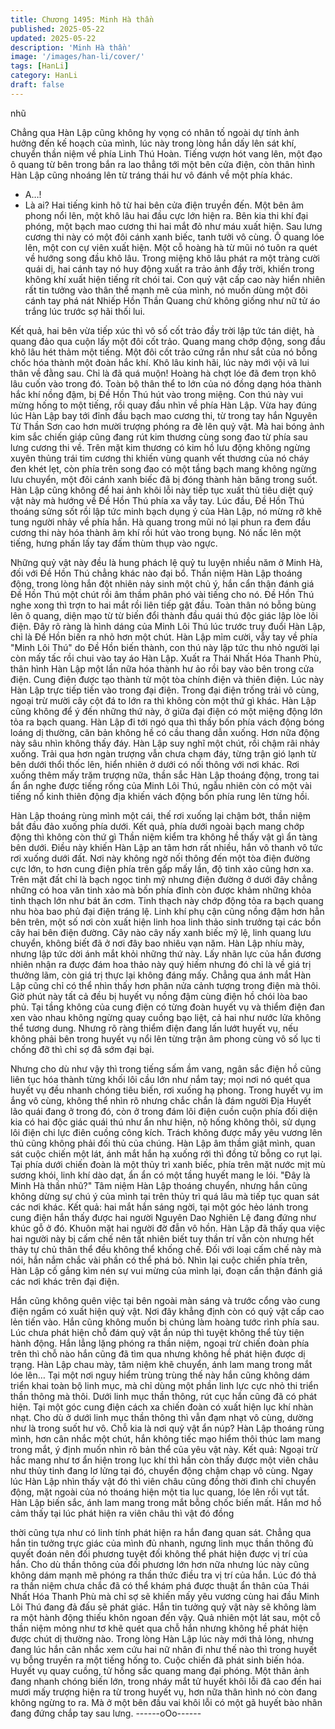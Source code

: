 ```yaml
---
title: Chương 1495: Minh Hà thần
published: 2025-05-22
updated: 2025-05-22
description: 'Minh Hà thần'
image: '/images/han-li/cover/'
tags: [HanLi]
category: HanLi
draft: false
---
```


nhũ

Chẳng qua Hàn Lập cũng không hy vọng có nhân tố ngoài dự tính
ảnh hưởng đến kế hoạch của mình, lúc này trong lòng hắn dấy
lên sát khí, chuyển thần niệm về phía Linh Thú Hoàn.
Tiếng vượn hót vang lên, một đạo ô quang từ bên trong bắn ra lao
thẳng tới một bên cửa điện, còn thân hình Hàn Lập cũng nhoáng
lên từ tráng thái hư vô đánh về một phía khác.
- A…!
- Là ai?
Hai tiếng kinh hô từ hai bên cửa điện truyền đến.
Một bên âm phong nổi lên, một khô lâu hai đầu cực lớn hiện ra.
Bên kia thi khí đại phóng, một bạch mao cương thi hai mắt đỏ
như máu xuất hiện. Sau lưng cương thi này có một đôi cánh xanh
biếc, tanh tưởi vô cùng.
Ô quang lóe lên, một con cự viên xuất hiện. Một cỗ hoàng hà từ
mũi nó tuôn ra quét về hướng song đầu khô lâu.
Trong miệng khô lâu phát ra một tràng cười quái dị, hai cánh tay
nó huy động xuất ra trảo ảnh đầy trời, khiến trong không khí xuất
hiện tiếng rít chói tai.
Con quỷ vật cấp cao này hiển nhiên rất tin tưởng vào thân thể
mạnh mẽ của mình, nó muốn dùng một đôi cánh tay phá nát
Nhiếp Hồn Thần Quang chứ không giống như nữ tử áo trắng lúc
trước sợ hãi thối lui.

Kết quả, hai bên vừa tiếp xúc thì vô số cốt trảo đầy trời lập tức tán
diệt, hà quang đảo qua cuộn lấy một đôi cốt trảo.
Quang mang chớp động, song đầu khô lâu hét thảm một tiếng.
Một đôi cốt trảo cứng rắn như sắt của nó bỗng chốc hóa thành
một đoàn hắc khí.
Khô lâu kinh hãi, lúc này mới vội vã lui thân về đằng sau. Chỉ là
đã quá muộn!
Hoàng hà chợt lóe đã đem trọn khô lâu cuốn vào trong đó.
Toàn bộ thân thể to lớn của nó đồng dạng hóa thành hắc khí nồng
đậm, bị Đề Hồn Thú hút vào trong miệng.
Con thú này vui mừng hống to một tiếng, rồi quay đầu nhìn về
phía Hàn Lập.
Vừa hay đúng lúc Hàn Lập bay tới đỉnh đầu bạch mao cương thi,
từ trong tay hắn Nguyên Từ Thần Sơn cao hơn mười trượng
phóng ra đè lên quỷ vật.
Mà hai bóng ảnh kim sắc chiến giáp cũng đang rút kim thương
cùng song đao từ phía sau lưng cương thi về. Trên mặt kim
thương có kim hồ lưu động không ngừng xuyên thủng trái tim
cương thi khiến vùng quanh vết thương của nó cháy đen khét lẹt,
còn phía trên song đao có một tầng bạch mang không ngừng lưu
chuyển, một đôi cánh xanh biếc đã bị đóng thành hàn băng trong
suốt.
Hàn Lập cũng không để hai ảnh khôi lỗi này tiếp tục xuất thủ tiêu
diệt quỷ vật này mà hướng về Đề Hồn Thú phía xa vẫy tay.
Lúc đầu, Đề Hồn Thú thoáng sửng sốt rồi lập tức minh bạch dụng
ý của Hàn Lập, nó mừng rỡ khẽ tung người nhảy về phía hắn.
Hà quang trong mũi nó lại phun ra đem đầu cương thi này hóa
thành âm khí rồi hút vào trong bụng. Nó nấc lên một tiếng, hưng
phấn lấy tay đấm thùm thụp vào ngực.

Những quỷ vật này đều là hung phách lệ quỷ tu luyện nhiều năm
ở Minh Hà, đối với Đề Hồn Thú chẳng khác nào đại bổ. Thần
niệm Hàn Lập thoáng động, trong lòng hắn đột nhiên nảy sinh một
chủ ý, hắn cẩn thận đánh giá Đề Hồn Thú một chút rồi âm thầm
phân phó vài tiếng cho nó.
Đề Hồn Thú nghe xong thì trợn to hai mắt rồi liên tiếp gật đầu.
Toàn thân nó bỗng bùng lên ô quang, diện mạo từ từ biến đổi
thành đầu quái thú độc giác lập lòe lôi điện.
Đây rõ ràng là hình dáng của Minh Lôi Thú lúc trước truy đuổi
Hàn Lập, chỉ là Đề Hồn biến ra nhỏ hơn một chút. Hàn Lập mỉm
cười, vẫy tay về phía "Minh Lôi Thú" do Đề Hồn biến thành, con
thú này lập tức thu nhỏ người lại còn mấy tấc rồi chui vào tay áo
Hàn Lập.
Xuất ra Thái Nhất Hóa Thanh Phù, thân hình Hàn Lập một lần
nữa hóa thành hư ảo rồi bay vào bên trong cửa điện.
Cung điện được tạo thành từ một tòa chính điện và thiên điện.
Lúc này Hàn Lập trực tiếp tiến vào trong đại điện.
Trong đại điện trống trải vô cùng, ngoại trừ mười cây cột đá to lớn
ra thì không còn một thứ gì khác.
Hàn Lập cũng không để ý đến những thứ này, ở giữa đại điện có
một miệng động lớn tỏa ra bạch quang. Hàn Lập đi tới ngó qua thì
thấy bốn phía vách động bóng loáng dị thường, căn bản không hề
có cầu thang dẫn xuống. Hơn nữa động này sâu nhìn không thấy
đáy.
Hàn Lập suy nghĩ một chút, rồi chậm rãi nhảy xuống. Trải qua
hơn ngàn trượng vẫn chưa chạm đáy, từng trận gió lạnh từ bên
dưới thổi thốc lên, hiển nhiên ở dưới có nối thông với nơi khác.
Rơi xuống thêm mấy trăm trượng nữa, thần sắc Hàn Lập thoáng
động, trong tai ẩn ẩn nghe được tiếng rống của Minh Lôi Thú,
ngẫu nhiên còn có một vài tiếng nổ kinh thiên động địa khiến vách
động bốn phía rung lên từng hồi.

Hàn Lập thoáng rùng mình một cái, thế rơi xuống lại chậm bớt,
thần niệm bắt đầu đảo xuống phía dưới.
Kết quả, phía dưới ngoài bạch mang chớp động thì không còn
thứ gì
Thần niệm kiểm tra không hề thấy vật gì ẩn tàng bên dưới.
Điều này khiến Hàn Lập an tâm hơn rất nhiều, hắn vô thanh vô
tức rơi xuống dưới đất. Nơi này không ngờ nối thông đến một tòa
điện đường cực lớn, to hơn cung điện phía trên gấp mấy lần, độ
tinh xảo cũng hơn xa. Trên mặt đất chỉ là bạch ngọc tinh mỹ
nhưng điện đường ở dưới đây chẳng những có hoa văn tinh xảo
mà bốn phía đỉnh còn được khảm những khỏa tinh thạch lớn như
bát ăn cơm. Tinh thạch này chớp động tỏa ra bạch quang nhu
hòa bao phủ đại điện tráng lệ. Linh khí phụ cận cũng nồng đậm
hơn hẳn bên trên, một số nơi còn xuất hiện linh hoa linh thảo sinh
trưởng tại các bồn cây hai bên điện đường. Cây nào cây nấy
xanh biếc mỹ lệ, linh quang lưu chuyển, không biết đã ở nơi đây
bao nhiêu vạn năm.
Hàn Lập nhíu mày, nhưng lập tức dời ánh mắt khỏi những thứ
này.
Lấy nhãn lực của hắn đương nhiên nhận ra được đám hoa thảo
này quý hiếm nhưng đó chỉ là về giá trị thưởng lãm, còn giá trị
thực lại không đáng mấy.
Chẳng qua ánh mắt Hàn Lập cũng chỉ có thể nhìn thấy hơn phân
nửa cảnh tượng trong điện mà thôi. Giờ phút này tất cả đều bị
huyết vụ nồng đậm cùng điện hồ chói lòa bao phủ.
Tại tầng không của cung điện có từng đoàn huyết vụ và thiểm
điện đan xen vào nhau không ngừng quay cuồng bạo liệt, cả hai
như nước lửa không thể tương dung. Nhưng rõ ràng thiểm điện
đang lấn lướt huyết vụ, nếu không phải bên trong huyết vụ nổi lên
từng trận âm phong cùng vô số lục ti chống đỡ thì chỉ sợ đã sớm
đại bại.

Nhưng cho dù như vậy thì trong tiếng sấm ầm vang, ngân sắc
điện hồ cũng liên tục hóa thành từng khối lôi cầu lớn như nắm
tay; mọi nơi nó quét qua huyết vụ đều nhanh chóng tiêu biến, rơi
xuống hạ phong.
Trong huyết vụ im ắng vô cùng, không thể nhìn rõ nhưng chắc
chắn là đám người Địa Huyết lão quái đang ở trong đó, còn ở
trong đám lôi điện cuồn cuộn phía đối diện kia có hai độc giác
quái thú như ẩn như hiện, nộ hống không thôi, sử dụng lôi điện
chi lực điên cuồng công kích.
Trách không được mấy yêu vương lên thủ cũng không phải đối
thủ của chúng.
Hàn Lập âm thầm giật mình, quan sát cuộc chiến một lát, ánh mắt
hắn hạ xuống rới thì đồng tử bỗng co rụt lại.
Tại phía dưới chiến đoàn là một thủy trì xanh biếc, phía trên mặt
nước mịt mù sương khói, linh khí dào dạt, ẩn ẩn có một tầng
huyết mang le lói.
"Đây là Minh Hà thần nhũ?" Tâm niệm Hàn Lập thoáng chuyển,
nhưng hắn cũng không dừng sự chú ý của mình tại trên thủy trì
quá lâu mà tiếp tục quan sát các nơi khác.
Kết quả: hai mắt hắn sáng ngời, tại một góc hẻo lánh trong cung
điện hắn thấy được hai người Nguyên Dao Nghiên Lệ đang đứng
như khúc gỗ ở đó.
Khuôn mặt hai người đờ đẫn vô hồn.
Hàn Lập đã thấy qua việc hai người này bị cấm chế nên tất nhiên
biết tuy thần trí vẫn còn nhưng hết thảy tự chủ thân thể đều không
thể khống chế. Đối với loại cấm chế này mà nói, hắn nắm chắc
vài phần có thể phá bỏ.
Nhìn lại cuộc chiến phía trên, Hàn Lập cố gắng kìm nén sự vui
mừng của mình lại, đoạn cẩn thận đánh giá các nơi khác trên đại
điện.

Hắn cũng không quên việc tại bên ngoài màn sáng và trước cổng
vào cung điện ngầm có xuất hiện quỷ vật. Nơi đây khẳng định còn
có quỷ vật cấp cao lẻn tiến vào. Hắn cũng không muốn bị chúng
làm hoàng tước rình phía sau. Lúc chưa phát hiện chỗ đám quỷ
vật ẩn núp thì tuyệt không thể tùy tiện hành động.
Hắn lẳng lặng phóng ra thần niệm, ngoại trừ chiến đoàn phía trên
thì chỗ nào hắn cũng đã tìm qua nhưng không hề phát hiện được
dị trạng.
Hàn Lập chau mày, tâm niệm khẽ chuyển, ánh lam mang trong
mắt lóe lên…
Tại một nơi nguy hiểm trùng trùng thế này hắn cũng không dám
triển khai toàn bộ linh mục, mà chỉ dùng một phần linh lực cực
nhỏ thi triển thần thông mà thôi.
Dưới linh mục thần thông, rút cục hắn cũng đã có phát hiện.
Tại một góc cung điện cách xa chiến đoàn có xuất hiện lục khí
nhàn nhạt. Cho dù ở dưới linh mục thần thông thì vẫn đạm nhạt
vô cùng, dường như là trong suốt hư vô.
Chỗ kia là nơi quỷ vật ẩn núp?
Hàn Lập thoáng rùng mình, hơn cân nhắc một chút, hắn không
tiếc mạo hiểm thôi thúc lam mang trong mắt, ý định muốn nhìn rõ
bản thể của yêu vật này.
Kết quả: Ngoại trừ hắc mang như tơ ẩn hiện trong lục khí thì hắn
còn thấy được một viên châu như thủy tinh đang lơ lửng tại đó,
chuyển động chậm chạp vô cùng.
Ngay lúc Hàn Lập nhìn thấy vật đó thì viên châu cũng đồng thời
đình chỉ chuyển động, mặt ngoài của nó thoáng hiện một tia lục
quang, lóe lên rồi vụt tắt.
Hàn Lập biến sắc, ánh lam mang trong mắt bỗng chốc biến mất.
Hắn mơ hồ cảm thấy tại lúc phát hiện ra viên châu thì vật đó đồng

thời cũng tựa như có linh tính phát hiện ra hắn đang quan sát.
Chẳng qua hắn tin tưởng trực giác của mình đủ nhanh, ngưng
linh mục thần thông đủ quyết đoán nên đối phương tuyệt đối
không thể phát hiện được vị trí của hắn.
Cho dù thần thông của đối phương lớn hơn nữa nhưng lúc này
cũng không dám mạnh mẽ phóng ra thần thức điều tra vị trí của
hắn. Lúc đó thả ra thần niệm chưa chắc đã có thể khám phá
được thuật ẩn thân của Thái Nhất Hóa Thanh Phù mà chỉ sợ sẽ
khiến mấy yêu vương cùng hai đầu Minh Lôi Thú đang đả đấu sẽ
phát giác.
Hắn tin tưởng quỷ vật này sẽ không làm ra một hành động thiếu
khôn ngoan đến vậy.
Quả nhiên một lát sau, một cỗ thần niệm mỏng như tơ khẽ quét
qua chỗ hắn nhưng không hề phát hiện được chút dị thường nào.
Trong lòng Hàn Lập lúc này mới thả lỏng, nhưng đang lúc hắn
cân nhắc xem cứu hai nữ nhân đi như thế nào thì trong huyết vụ
bỗng truyền ra một tiếng hống to. Cuộc chiến đã phát sinh biến
hóa.
Huyết vụ quay cuồng, tử hồng sắc quang mang đại phóng. Một
thân ảnh đang nhanh chóng biến lớn, trong nháy mắt tử huyết
khôi lỗi đã cao đến hai mươi mấy trượng hiện ra từ trong huyết
vụ, hơn nữa thân hình nó còn đang không ngừng to ra.
Mà ở một bên đầu vai khôi lỗi có một gã huyết bào nhân đang
đứng chắp tay sau lưng.
------oOo------
